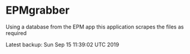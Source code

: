 # EPMgrabber
Using a database from the EPM app this application scrapes the files as required


Latest backup: Sun Sep 15 11:39:02 UTC 2019
